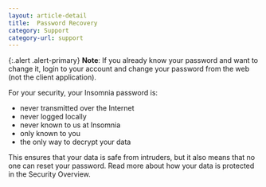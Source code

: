 ```yaml
---
layout: article-detail
title:  Password Recovery
category: Support
category-url: support
---
```


{:.alert .alert-primary}
**Note**: If you already know your password and want to change it, login to your account and change your password from the web (not the client application).

For your security, your Insomnia password is:

* never transmitted over the Internet
* never logged locally
* never known to us at Insomnia
* only known to you
* the only way to decrypt your data

This ensures that your data is safe from intruders, but it also means that no one can reset your password.  Read more about how your data is protected in the Security Overview.
